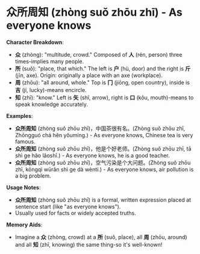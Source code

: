 # **众所周知 (zhòng suǒ zhōu zhī) - As everyone knows**

**Character Breakdown**:  
- **众** (zhòng): "multitude, crowd." Composed of **人** (rén, person) three times-implies many people.  
- **所** (suǒ): "place, that which." The left is **户** (hù, door) and the right is **斤** (jīn, axe). Origin: originally a place with an axe (workplace).  
- **周** (zhōu): "all around, whole." Top is **冂** (jiōng, open country), inside is **吉** (jí, lucky)-means encircle.  
- **知** (zhī): "know." Left is **矢** (shǐ, arrow), right is **口** (kǒu, mouth)-means to speak knowledge accurately.

**Examples**:  
- **众所周知** (zhòng suǒ zhōu zhī)，中国茶很有名。(Zhòng suǒ zhōu zhī, Zhōngguó chá hěn yǒumíng.) - As everyone knows, Chinese tea is very famous.  
- **众所周知** (zhòng suǒ zhōu zhī)，他是个好老师。(Zhòng suǒ zhōu zhī, tā shì ge hǎo lǎoshī.) - As everyone knows, he is a good teacher.  
- **众所周知** (zhòng suǒ zhōu zhī)，空气污染是个大问题。(Zhòng suǒ zhōu zhī, kōngqì wūrǎn shì ge dà wèntí.) - As everyone knows, air pollution is a big problem.

**Usage Notes**:  
- **众所周知** (zhòng suǒ zhōu zhī) is a formal, written expression placed at sentence start (like "as everyone knows").  
- Usually used for facts or widely accepted truths.

**Memory Aids**:  
- Imagine a **众** (zhòng, crowd) at a **所** (suǒ, place), all **周** (zhōu, around) and all **知** (zhī, knowing) the same thing-so it's well-known!
